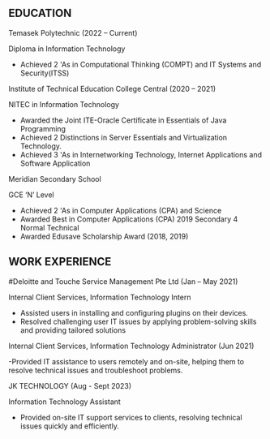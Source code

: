 ## EDUCATION
Temasek Polytechnic (2022 – Current)

Diploma in Information Technology
- Achieved 2 'As in Computational Thinking (COMPT) and IT Systems and Security(ITSS)

Institute of Technical Education College Central (2020 – 2021)

NITEC in Information Technology
- Awarded the Joint ITE-Oracle Certificate in Essentials of Java Programming
- Achieved 2 Distinctions in Server Essentials and Virtualization Technology.
- Achieved 3 'As in Internetworking Technology, Internet Applications and Software Application

Meridian Secondary School 

GCE ‘N’ Level
- Achieved 2 'As in Computer Applications (CPA) and Science
- Awarded Best in Computer Applications (CPA) 2019 Secondary 4 Normal Technical 
- Awarded Edusave Scholarship Award (2018, 2019)

## WORK EXPERIENCE 
#Deloitte and Touche Service Management Pte Ltd (Jan – May 2021)

Internal Client Services, Information Technology Intern
- Assisted users in installing and configuring plugins on their devices.
- Resolved challenging user IT issues by applying problem-solving skills and providing tailored solutions


Internal Client Services, Information Technology Administrator (Jun 2021)

-Provided IT assistance to users remotely and on-site, helping them to resolve technical issues and troubleshoot problems.
    

JK TECHNOLOGY (Aug - Sept 2023)

Information Technology Assistant
- Provided on-site IT support services to clients, resolving technical issues quickly and efficiently.

    


